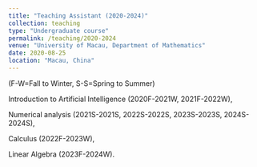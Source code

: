 ```yaml
---
title: "Teaching Assistant (2020-2024)"
collection: teaching
type: "Undergraduate course"
permalink: /teaching/2020-2024
venue: "University of Macau, Department of Mathematics"
date: 2020-08-25
location: "Macau, China"
---
```


(F-W=Fall to Winter, S-S=Spring to Summer)

Introduction to Artificial Intelligence (2020F-2021W, 2021F-2022W), 

Numerical analysis (2021S-2021S, 2022S-2022S, 2023S-2023S, 2024S-2024S), 

Calculus (2022F-2023W), 

Linear Algebra (2023F-2024W).
